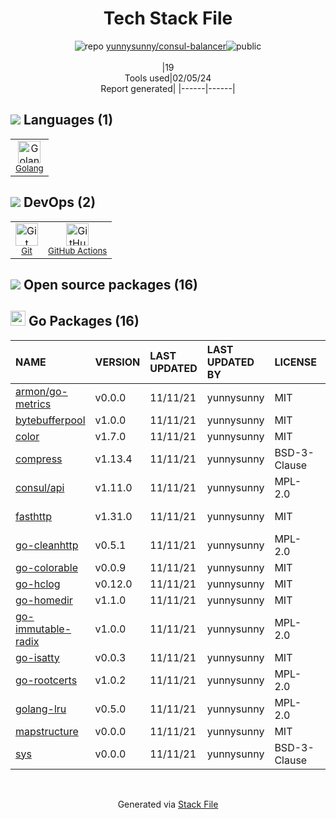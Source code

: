 <!--
&lt;--- Readme.md Snippet without images Start ---&gt;
## Tech Stack
yunnysunny/consul-balancer is built on the following main stack:

- [Golang](http://golang.org/) – Languages
- [GitHub Actions](https://github.com/features/actions) – Continuous Integration

Full tech stack [here](/techstack.md)

&lt;--- Readme.md Snippet without images End ---&gt;

&lt;--- Readme.md Snippet with images Start ---&gt;
## Tech Stack
yunnysunny/consul-balancer is built on the following main stack:

- <img width='25' height='25' src='https://img.stackshare.io/service/1005/O6AczwfV_400x400.png' alt='Golang'/> [Golang](http://golang.org/) – Languages
- <img width='25' height='25' src='https://img.stackshare.io/service/11563/actions.png' alt='GitHub Actions'/> [GitHub Actions](https://github.com/features/actions) – Continuous Integration

Full tech stack [here](/techstack.md)

&lt;--- Readme.md Snippet with images End ---&gt;
-->
<div align="center">

# Tech Stack File
![](https://img.stackshare.io/repo.svg "repo") [yunnysunny/consul-balancer](https://github.com/yunnysunny/consul-balancer)![](https://img.stackshare.io/public_badge.svg "public")
<br/><br/>
|19<br/>Tools used|02/05/24 <br/>Report generated|
|------|------|
</div>

## <img src='https://img.stackshare.io/languages.svg'/> Languages (1)
<table><tr>
  <td align='center'>
  <img width='36' height='36' src='https://img.stackshare.io/service/1005/O6AczwfV_400x400.png' alt='Golang'>
  <br>
  <sub><a href="http://golang.org/">Golang</a></sub>
  <br>
  <sub></sub>
</td>

</tr>
</table>

## <img src='https://img.stackshare.io/devops.svg'/> DevOps (2)
<table><tr>
  <td align='center'>
  <img width='36' height='36' src='https://img.stackshare.io/service/1046/git.png' alt='Git'>
  <br>
  <sub><a href="http://git-scm.com/">Git</a></sub>
  <br>
  <sub></sub>
</td>

<td align='center'>
  <img width='36' height='36' src='https://img.stackshare.io/service/11563/actions.png' alt='GitHub Actions'>
  <br>
  <sub><a href="https://github.com/features/actions">GitHub Actions</a></sub>
  <br>
  <sub></sub>
</td>

</tr>
</table>


## <img src='https://img.stackshare.io/group.svg' /> Open source packages (16)</h2>

## <img width='24' height='24' src='https://img.stackshare.io/service/21112/default_1346bbda8fe03e4dce5601323a3ca47a10c1ae36.png'/> Go Packages (16)

|NAME|VERSION|LAST UPDATED|LAST UPDATED BY|LICENSE|VULNERABILITIES|
|:------|:------|:------|:------|:------|:------|
|[armon/go-metrics](https://pkg.go.dev/github.com/armon/go-metrics)|v0.0.0|11/11/21|yunnysunny |MIT|N/A|
|[bytebufferpool](https://pkg.go.dev/github.com/valyala/bytebufferpool)|v1.0.0|11/11/21|yunnysunny |MIT|N/A|
|[color](https://pkg.go.dev/github.com/fatih/color)|v1.7.0|11/11/21|yunnysunny |MIT|N/A|
|[compress](https://pkg.go.dev/github.com/klauspost/compress)|v1.13.4|11/11/21|yunnysunny |BSD-3-Clause|N/A|
|[consul/api](https://pkg.go.dev/github.com/hashicorp/consul/api)|v1.11.0|11/11/21|yunnysunny |MPL-2.0|N/A|
|[fasthttp](https://pkg.go.dev/github.com/valyala/fasthttp)|v1.31.0|11/11/21|yunnysunny |MIT|[CVE-2022-21221](https://github.com/advisories/GHSA-fx95-883v-4q4h) (High)|
|[go-cleanhttp](https://pkg.go.dev/github.com/hashicorp/go-cleanhttp)|v0.5.1|11/11/21|yunnysunny |MPL-2.0|N/A|
|[go-colorable](https://pkg.go.dev/github.com/mattn/go-colorable)|v0.0.9|11/11/21|yunnysunny |MIT|N/A|
|[go-hclog](https://pkg.go.dev/github.com/hashicorp/go-hclog)|v0.12.0|11/11/21|yunnysunny |MIT|N/A|
|[go-homedir](https://pkg.go.dev/github.com/mitchellh/go-homedir)|v1.1.0|11/11/21|yunnysunny |MIT|N/A|
|[go-immutable-radix](https://pkg.go.dev/github.com/hashicorp/go-immutable-radix)|v1.0.0|11/11/21|yunnysunny |MPL-2.0|N/A|
|[go-isatty](https://pkg.go.dev/github.com/mattn/go-isatty)|v0.0.3|11/11/21|yunnysunny |MIT|N/A|
|[go-rootcerts](https://pkg.go.dev/github.com/hashicorp/go-rootcerts)|v1.0.2|11/11/21|yunnysunny |MPL-2.0|N/A|
|[golang-lru](https://pkg.go.dev/github.com/hashicorp/golang-lru)|v0.5.0|11/11/21|yunnysunny |MPL-2.0|N/A|
|[mapstructure](https://pkg.go.dev/github.com/mitchellh/mapstructure)|v0.0.0|11/11/21|yunnysunny |MIT|N/A|
|[sys](https://pkg.go.dev/golang.org/x/sys)|v0.0.0|11/11/21|yunnysunny |BSD-3-Clause|N/A|

<br/>
<div align='center'>

Generated via [Stack File](https://github.com/marketplace/stack-file)
